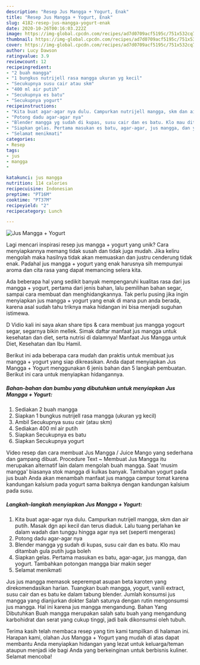 ```yaml
---
description: "Resep Jus Mangga + Yogurt, Enak"
title: "Resep Jus Mangga + Yogurt, Enak"
slug: 4182-resep-jus-mangga-yogurt-enak
date: 2020-10-26T00:16:03.222Z
image: https://img-global.cpcdn.com/recipes/ad7d0709acf5195c/751x532cq70/jus-mangga-yogurt-foto-resep-utama.jpg
thumbnail: https://img-global.cpcdn.com/recipes/ad7d0709acf5195c/751x532cq70/jus-mangga-yogurt-foto-resep-utama.jpg
cover: https://img-global.cpcdn.com/recipes/ad7d0709acf5195c/751x532cq70/jus-mangga-yogurt-foto-resep-utama.jpg
author: Lucy Dawson
ratingvalue: 3.9
reviewcount: 12
recipeingredient:
- "2 buah mangga"
- "1 bungkus nutrijell rasa mangga ukuran yg kecil"
- "Secukupnya susu cair atau skm"
- "400 ml air putih"
- "Secukupnya es batu"
- "Secukupnya yogurt"
recipeinstructions:
- "Kita buat agar-agar nya dulu. Campurkan nutrijell mangga, skm dan air putih. Masak dgn api kecil dan terus diaduk. Lalu tuang perlahan ke dalam wadah dan tunggu hingga agar nya set (seperti mengeras)"
- "Potong dadu agar-agar nya"
- "Blender mangga yg sudah di kupas, susu cair dan es batu. Klo mau ditambah gula putih juga boleh"
- "Siapkan gelas. Pertama masukan es batu, agar-agar, jus mangga, dan yogurt. Tambahkan potongan mangga biar makin seger"
- "Selamat menikmati"
categories:
- Resep
tags:
- jus
- mangga
- 

katakunci: jus mangga  
nutrition: 114 calories
recipecuisine: Indonesian
preptime: "PT16M"
cooktime: "PT37M"
recipeyield: "2"
recipecategory: Lunch

---
```



![Jus Mangga + Yogurt](https://img-global.cpcdn.com/recipes/ad7d0709acf5195c/751x532cq70/jus-mangga-yogurt-foto-resep-utama.jpg)

Lagi mencari inspirasi resep jus mangga + yogurt yang unik? Cara menyiapkannya memang tidak susah dan tidak juga mudah. Jika keliru mengolah maka hasilnya tidak akan memuaskan dan justru cenderung tidak enak. Padahal jus mangga + yogurt yang enak harusnya sih mempunyai aroma dan cita rasa yang dapat memancing selera kita.

Ada beberapa hal yang sedikit banyak mempengaruhi kualitas rasa dari jus mangga + yogurt, pertama dari jenis bahan, lalu pemilihan bahan segar, sampai cara membuat dan menghidangkannya. Tak perlu pusing jika ingin menyiapkan jus mangga + yogurt yang enak di mana pun anda berada, karena asal sudah tahu triknya maka hidangan ini bisa menjadi suguhan istimewa.

D Vidio kali ini saya akan share tips &amp; cara membuat jus mangga yogourt segar, segarnya bikin mellek. Simak daftar manfaat jus mangga untuk kesehatan dan diet, serta nutrisi di dalamnya! Manfaat Jus Mangga untuk Diet, Kesehatan dan Ibu Hamil.


Berikut ini ada beberapa cara mudah dan praktis untuk membuat jus mangga + yogurt yang siap dikreasikan. Anda dapat menyiapkan Jus Mangga + Yogurt menggunakan 6 jenis bahan dan 5 langkah pembuatan. Berikut ini cara untuk menyiapkan hidangannya.

<!--inarticleads1-->

##### Bahan-bahan dan bumbu yang dibutuhkan untuk menyiapkan Jus Mangga + Yogurt:

1. Sediakan 2 buah mangga
1. Siapkan 1 bungkus nutrijell rasa mangga (ukuran yg kecil)
1. Ambil Secukupnya susu cair (atau skm)
1. Sediakan 400 ml air putih
1. Siapkan Secukupnya es batu
1. Siapkan Secukupnya yogurt


Video resep dan cara membuat Jus Mangga / Juice Mango yang sederhana dan gampang dibuat. Procedure Text ~ Membuat Jus Mangga itu merupakan alternatif lain dalam mengolah buah mangga. Saat &#39;musim mangga&#39; biasanya stok mangga di kulkas banyak. Tambahan yogurt pada jus buah Anda akan menambah manfaat jus mangga campur tomat karena kandungan kalsium pada yogurt sama baiknya dengan kandungan kalsium pada susu. 

<!--inarticleads2-->

##### Langkah-langkah menyiapkan Jus Mangga + Yogurt:

1. Kita buat agar-agar nya dulu. Campurkan nutrijell mangga, skm dan air putih. Masak dgn api kecil dan terus diaduk. Lalu tuang perlahan ke dalam wadah dan tunggu hingga agar nya set (seperti mengeras)
1. Potong dadu agar-agar nya
1. Blender mangga yg sudah di kupas, susu cair dan es batu. Klo mau ditambah gula putih juga boleh
1. Siapkan gelas. Pertama masukan es batu, agar-agar, jus mangga, dan yogurt. Tambahkan potongan mangga biar makin seger
1. Selamat menikmati


Jus jus mangga memasok seperempat asupan beta karoten yang direkomendasikan harian. Tuangkan buah mangga, yogurt, vanili extract, susu cair dan es batu ke dalam tabung blender. Jumlah konsumsi jus mangga yang dianjurkan dokter Salah satunya dengan rutin mengonsumsi jus mangga. Hal ini karena jus mangga mengandung. Bahan Yang Dibutuhkan Buah mangga merupakan salah satu buah yang mengandung karbohidrat dan serat yang cukup tinggi, jadi baik dikonsumsi oleh tubuh. 

Terima kasih telah membaca resep yang tim kami tampilkan di halaman ini. Harapan kami, olahan Jus Mangga + Yogurt yang mudah di atas dapat membantu Anda menyiapkan hidangan yang lezat untuk keluarga/teman ataupun menjadi ide bagi Anda yang berkeinginan untuk berbisnis kuliner. Selamat mencoba!
